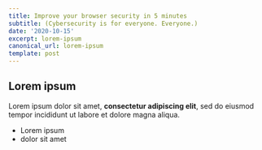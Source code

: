 ```yaml
---
title: Improve your browser security in 5 minutes
subtitle: (Cybersecurity is for everyone. Everyone.)
date: '2020-10-15'
excerpt: lorem-ipsum
canonical_url: lorem-ipsum
template: post
---
```

## Lorem ipsum

Lorem ipsum dolor sit amet, **consectetur adipiscing elit**, sed do eiusmod tempor incididunt ut labore et dolore magna aliqua.

- Lorem ipsum
- dolor sit amet